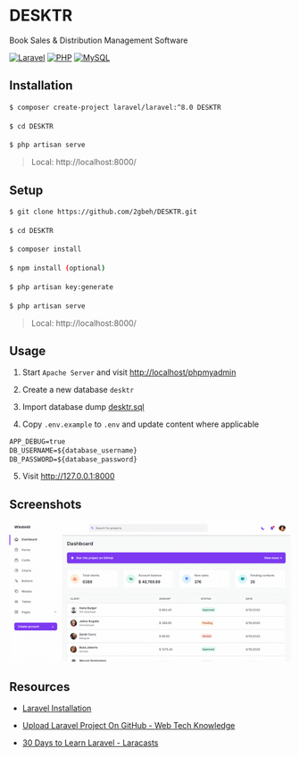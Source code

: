 # DESKTR

Book Sales & Distribution Management Software

[![Laravel](https://img.shields.io/badge/Laravel-8.x-ff2d20.svg)](https://laravel.com/docs/8.x)
[![PHP](https://img.shields.io/badge/PHP-7.3.x-777bb3.svg)](https://www.w3schools.com/php/default.asp)
[![MySQL](https://img.shields.io/badge/MySQL-10.4.x-ef7b00.svg)](https://www.w3schools.com/mysql/default.asp)

## Installation
```bash
$ composer create-project laravel/laravel:^8.0 DESKTR

$ cd DESKTR

$ php artisan serve
```

> Local: http://localhost:8000/

## Setup
```bash
$ git clone https://github.com/2gbeh/DESKTR.git

$ cd DESKTR

$ composer install

$ npm install (optional)

$ php artisan key:generate

$ php artisan serve
```

> Local: http://localhost:8000/

## Usage
1. Start `Apache Server` and visit [http://localhost/phpmyadmin](http://localhost/phpmyadmin/)

2. Create a new database `desktr`

3. Import database dump [desktr.sql](./database/desktr.sql)

4. Copy `.env.example` to `.env` and update content where applicable

```
APP_DEBUG=true
DB_USERNAME=${database_username}
DB_PASSWORD=${database_password}
```

5. Visit http://127.0.0.1:8000

## Screenshots
![Screenshot](./public/social-preview.png)

## Resources
* [Laravel Installation](https://laravel.com/docs/master/installation#via-composer-create-project)

* [Upload Laravel Project On GitHub - Web Tech Knowledge](https://youtu.be/X40b9x9BFGo?si=hZJw1vYleCkyAVVG)

* [30 Days to Learn Laravel - Laracasts](https://www.youtube.com/watch?v=1NjOWtQ7S2o&list=PL3VM-unCzF8hy47mt9-chowaHNjfkuEVz)
